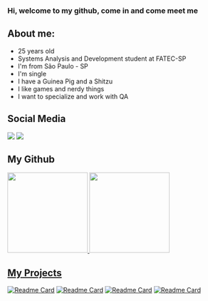 ### Hi, welcome to my github, come in and come meet me

## About me:

  - 25 years old
  - Systems Analysis and Development student at FATEC-SP
  - I'm from São Paulo - SP
  - I'm single
  - I have a Guinea Pig and a Shitzu
  - I like games and nerdy things
  - I want to specialize and work with QA
  
## **Social Media**

<div>
<a href="https://instagram.com/_krazeman" target="_blank"><img src="https://img.shields.io/badge/-Instagram-%23E4405F?style=for-the-badge&logo=instagram&logoColor=white" target="_blank"></a>
<a href="https://www.linkedin.com/in/lhnl007hm" target="_blank"><img src="https://img.shields.io/badge/-LinkedIn-%230077B5?style=for-the-badge&logo=linkedin&logoColor=white" target="_blank"></a>   
</div>

## **My Github**

<div>
<a href="https://github.com/lhnl007hm">
<img height="180em" src="https://github-readme-stats.vercel.app/api/top-langs/?username=lhnl007hm&layout=compact&langs_count=7&theme=dracula"/>
<img height="180em" src="https://github-readme-stats.vercel.app/api?username=lhnl007hm&show_icons=true&theme=dracula"/>
</div>

## **My Projects**

[![Readme Card](https://github-readme-stats.vercel.app/api/pin/?username=lhnl007hm&repo=Tik-Tok-Project&&theme=dracula)](https://github.com/lhnl007hm/Tik-Tok-Project)
[![Readme Card](https://github-readme-stats.vercel.app/api/pin/?username=lhnl007hm&repo=projeto-mqtt-Luiz-Henrique&theme=dracula)](https://github.com/anuraghazra/github-readme-stats)
[![Readme Card](https://github-readme-stats.vercel.app/api/pin/?username=lhnl007hm&repo=projeto-redes-ospf-bgp&theme=dracula)](https://github.com/anuraghazra/github-readme-stats)
[![Readme Card](https://github-readme-stats.vercel.app/api/pin/?username=lhnl007hm&repo=exercicios-ebac&theme=dracula)](https://github.com/anuraghazra/github-readme-stats)

